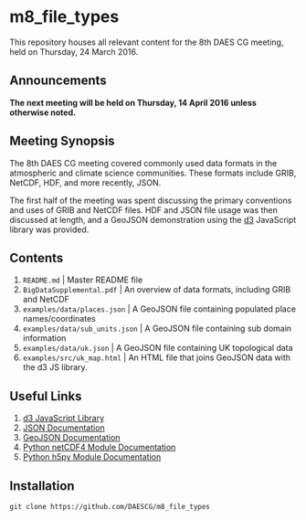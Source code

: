 m8_file_types
=============

This repository houses all relevant content for the 8th DAES CG meeting, held
on Thursday, 24 March 2016.

Announcements
-------------
**The next meeting will be held on Thursday, 14 April 2016 unless otherwise
noted.**

Meeting Synopsis
----------------
The 8th DAES CG meeting covered commonly used data formats in the atmospheric and
climate science communities. These formats include GRIB, NetCDF, HDF, and more
recently, JSON.

The first half of the meeting was spent discussing the primary conventions and
uses of GRIB and NetCDF files. HDF and JSON file usage was then discussed at length,
and a GeoJSON demonstration using the [d3](http://d3js.org) JavaScript library
was provided.

Contents
--------
1. `README.md`                      | Master README file
2. `BigDataSupplemental.pdf`        | An overview of data formats, including GRIB and NetCDF
3. `examples/data/places.json`      | A GeoJSON file containing populated place names/coordinates
4. `examples/data/sub_units.json`   | A GeoJSON file containing sub domain information
5. `examples/data/uk.json`          | A GeoJSON file containing UK topological data
6. `examples/src/uk_map.html`       | An HTML file that joins GeoJSON data with the d3 JS library.

Useful Links
------------
1. [d3 JavaScript Library](http://d3js.org)
2. [JSON Documentation](http://www.json.org/)
3. [GeoJSON Documentation](http://geojson.org)
4. [Python netCDF4 Module Documentation](http://unidata.github.io/netcdf4-python/)
5. [Python h5py Module Documentation](http://docs.h5py.org/en/latest/)

Installation
------------
```
git clone https://github.com/DAESCG/m8_file_types
```
